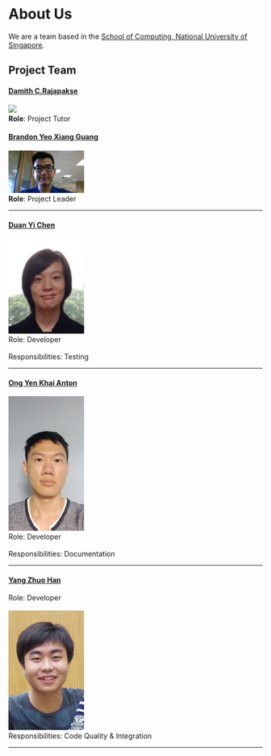 # About Us

We are a team based in the [School of Computing, National University of Singapore](http://www.comp.nus.edu.sg).

## Project Team

#### [Damith C.Rajapakse](http://www.comp.nus.edu.sg/~damithch/) <br>
<img src="images/DamithRajapakse.jpg" width="150"><br>
**Role**: Project Tutor

#### [Brandon Yeo Xiang Guang](https://github.com/brandonyeoxg) <br>
<img src="images/BrandonYeoXiangGuang.jpg" width="150"><br>
**Role**: Project Leader

-----

#### [Duan Yi Chen](http://github.com/Yichen-D)
<img src="images/DuanYiChen.jpg" width="150"><br>
Role: Developer <br>  
Responsibilities: Testing

-----

#### [Ong Yen Khai Anton](http://github.com/yijinl) 
<img src="images/OngYenKhaiAnton.jpg" width="150"><br>
Role: Developer <br>  
Responsibilities: Documentation

-----

#### [Yang Zhuo Han](http://github.com/m133225)
Role: Developer <br>  
<img src="images/YangZhuoHan.jpg" width="150"><br>
Responsibilities: Code Quality & Integration

-----
